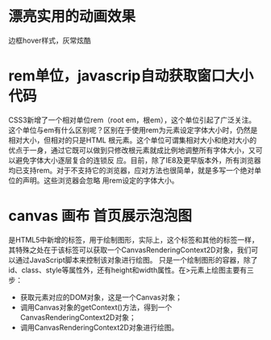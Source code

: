 <h1>漂亮实用的动画效果</h1>
    <p>边框hover样式，灰常炫酷</p>
<h1>rem单位，javascrip自动获取窗口大小代码</h1>
    <p>CSS3新增了一个相对单位rem（root em，根em），这个单位引起了广泛关注。这个单位与em有什么区别呢？区别在于使用rem为元素设定字体大小时，仍然是相对大小，但相对的只是HTML 根元素。这个单位可谓集相对大小和绝对大小的优点于一身，通过它既可以做到只修改根元素就成比例地调整所有字体大小，又可以避免字体大小逐层复合的连锁反 应。目前，除了IE8及更早版本外，所有浏览器均已支持rem。对于不支持它的浏览器，应对方法也很简单，就是多写一个绝对单位的声明。这些浏览器会忽略 用rem设定的字体大小。</p>
<h1>canvas 画布 首页展示泡泡图</h1>
    <p><canvas></canvas>是HTML5中新增的标签，用于绘制图形，实际上，这个标签和其他的标签一样，其特殊之处在于该标签可以获取一个CanvasRenderingContext2D对象，我们可以通过JavaScript脚本来控制该对象进行绘图。
    <canvas></canvas>只是一个绘制图形的容器，除了id、class、style等属性外，还有height和width属性。在<canvas>>元素上绘图主要有三步：</p>
    <ul>
        <li>获取<canvas>元素对应的DOM对象，这是一个Canvas对象；</li>
        <li>调用Canvas对象的getContext()方法，得到一个CanvasRenderingContext2D对象；</li>
        <li>调用CanvasRenderingContext2D对象进行绘图。</li>
    </ul>
